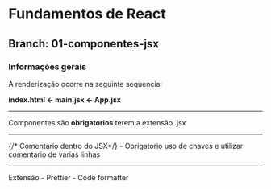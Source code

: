 # Fundamentos de React

## Branch: 01-componentes-jsx

### Informações gerais

A renderização ocorre na seguinte sequencia:

**index.html <- main.jsx <- App.jsx**

---

Componentes são **obrigatorios** terem a extensão .jsx

---

{/* Comentário dentro do JSX*/} - Obrigatorio uso de chaves e utilizar comentario de varias linhas

--- 

Extensão - Prettier - Code formatter